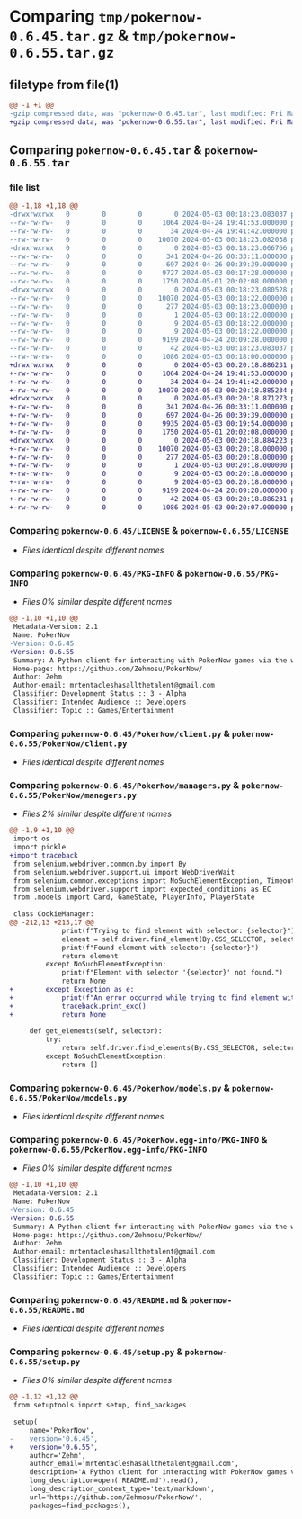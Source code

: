 # Comparing `tmp/pokernow-0.6.45.tar.gz` & `tmp/pokernow-0.6.55.tar.gz`

## filetype from file(1)

```diff
@@ -1 +1 @@
-gzip compressed data, was "pokernow-0.6.45.tar", last modified: Fri May  3 00:18:23 2024, max compression
+gzip compressed data, was "pokernow-0.6.55.tar", last modified: Fri May  3 00:20:18 2024, max compression
```

## Comparing `pokernow-0.6.45.tar` & `pokernow-0.6.55.tar`

### file list

```diff
@@ -1,18 +1,18 @@
-drwxrwxrwx   0        0        0        0 2024-05-03 00:18:23.083037 pokernow-0.6.45/
--rw-rw-rw-   0        0        0     1064 2024-04-24 19:41:53.000000 pokernow-0.6.45/LICENSE
--rw-rw-rw-   0        0        0       34 2024-04-24 19:41:42.000000 pokernow-0.6.45/MANIFEST.in
--rw-rw-rw-   0        0        0    10070 2024-05-03 00:18:23.082038 pokernow-0.6.45/PKG-INFO
-drwxrwxrwx   0        0        0        0 2024-05-03 00:18:23.066766 pokernow-0.6.45/PokerNow/
--rw-rw-rw-   0        0        0      341 2024-04-26 00:33:11.000000 pokernow-0.6.45/PokerNow/__init__.py
--rw-rw-rw-   0        0        0      697 2024-04-26 00:39:39.000000 pokernow-0.6.45/PokerNow/client.py
--rw-rw-rw-   0        0        0     9727 2024-05-03 00:17:28.000000 pokernow-0.6.45/PokerNow/managers.py
--rw-rw-rw-   0        0        0     1750 2024-05-01 20:02:08.000000 pokernow-0.6.45/PokerNow/models.py
-drwxrwxrwx   0        0        0        0 2024-05-03 00:18:23.080528 pokernow-0.6.45/PokerNow.egg-info/
--rw-rw-rw-   0        0        0    10070 2024-05-03 00:18:22.000000 pokernow-0.6.45/PokerNow.egg-info/PKG-INFO
--rw-rw-rw-   0        0        0      277 2024-05-03 00:18:23.000000 pokernow-0.6.45/PokerNow.egg-info/SOURCES.txt
--rw-rw-rw-   0        0        0        1 2024-05-03 00:18:22.000000 pokernow-0.6.45/PokerNow.egg-info/dependency_links.txt
--rw-rw-rw-   0        0        0        9 2024-05-03 00:18:22.000000 pokernow-0.6.45/PokerNow.egg-info/requires.txt
--rw-rw-rw-   0        0        0        9 2024-05-03 00:18:22.000000 pokernow-0.6.45/PokerNow.egg-info/top_level.txt
--rw-rw-rw-   0        0        0     9199 2024-04-24 20:09:28.000000 pokernow-0.6.45/README.md
--rw-rw-rw-   0        0        0       42 2024-05-03 00:18:23.083037 pokernow-0.6.45/setup.cfg
--rw-rw-rw-   0        0        0     1086 2024-05-03 00:18:00.000000 pokernow-0.6.45/setup.py
+drwxrwxrwx   0        0        0        0 2024-05-03 00:20:18.886231 pokernow-0.6.55/
+-rw-rw-rw-   0        0        0     1064 2024-04-24 19:41:53.000000 pokernow-0.6.55/LICENSE
+-rw-rw-rw-   0        0        0       34 2024-04-24 19:41:42.000000 pokernow-0.6.55/MANIFEST.in
+-rw-rw-rw-   0        0        0    10070 2024-05-03 00:20:18.885234 pokernow-0.6.55/PKG-INFO
+drwxrwxrwx   0        0        0        0 2024-05-03 00:20:18.871273 pokernow-0.6.55/PokerNow/
+-rw-rw-rw-   0        0        0      341 2024-04-26 00:33:11.000000 pokernow-0.6.55/PokerNow/__init__.py
+-rw-rw-rw-   0        0        0      697 2024-04-26 00:39:39.000000 pokernow-0.6.55/PokerNow/client.py
+-rw-rw-rw-   0        0        0     9935 2024-05-03 00:19:54.000000 pokernow-0.6.55/PokerNow/managers.py
+-rw-rw-rw-   0        0        0     1750 2024-05-01 20:02:08.000000 pokernow-0.6.55/PokerNow/models.py
+drwxrwxrwx   0        0        0        0 2024-05-03 00:20:18.884223 pokernow-0.6.55/PokerNow.egg-info/
+-rw-rw-rw-   0        0        0    10070 2024-05-03 00:20:18.000000 pokernow-0.6.55/PokerNow.egg-info/PKG-INFO
+-rw-rw-rw-   0        0        0      277 2024-05-03 00:20:18.000000 pokernow-0.6.55/PokerNow.egg-info/SOURCES.txt
+-rw-rw-rw-   0        0        0        1 2024-05-03 00:20:18.000000 pokernow-0.6.55/PokerNow.egg-info/dependency_links.txt
+-rw-rw-rw-   0        0        0        9 2024-05-03 00:20:18.000000 pokernow-0.6.55/PokerNow.egg-info/requires.txt
+-rw-rw-rw-   0        0        0        9 2024-05-03 00:20:18.000000 pokernow-0.6.55/PokerNow.egg-info/top_level.txt
+-rw-rw-rw-   0        0        0     9199 2024-04-24 20:09:28.000000 pokernow-0.6.55/README.md
+-rw-rw-rw-   0        0        0       42 2024-05-03 00:20:18.886231 pokernow-0.6.55/setup.cfg
+-rw-rw-rw-   0        0        0     1086 2024-05-03 00:20:07.000000 pokernow-0.6.55/setup.py
```

### Comparing `pokernow-0.6.45/LICENSE` & `pokernow-0.6.55/LICENSE`

 * *Files identical despite different names*

### Comparing `pokernow-0.6.45/PKG-INFO` & `pokernow-0.6.55/PKG-INFO`

 * *Files 0% similar despite different names*

```diff
@@ -1,10 +1,10 @@
 Metadata-Version: 2.1
 Name: PokerNow
-Version: 0.6.45
+Version: 0.6.55
 Summary: A Python client for interacting with PokerNow games via the web.
 Home-page: https://github.com/Zehmosu/PokerNow/
 Author: Zehm
 Author-email: mrtentacleshasallthetalent@gmail.com
 Classifier: Development Status :: 3 - Alpha
 Classifier: Intended Audience :: Developers
 Classifier: Topic :: Games/Entertainment
```

### Comparing `pokernow-0.6.45/PokerNow/client.py` & `pokernow-0.6.55/PokerNow/client.py`

 * *Files identical despite different names*

### Comparing `pokernow-0.6.45/PokerNow/managers.py` & `pokernow-0.6.55/PokerNow/managers.py`

 * *Files 2% similar despite different names*

```diff
@@ -1,9 +1,10 @@
 import os
 import pickle
+import traceback
 from selenium.webdriver.common.by import By
 from selenium.webdriver.support.ui import WebDriverWait
 from selenium.common.exceptions import NoSuchElementException, TimeoutException
 from selenium.webdriver.support import expected_conditions as EC
 from .models import Card, GameState, PlayerInfo, PlayerState
 
 class CookieManager:
@@ -212,13 +213,17 @@
             print(f"Trying to find element with selector: {selector}")
             element = self.driver.find_element(By.CSS_SELECTOR, selector)
             print(f"Found element with selector: {selector}")
             return element
         except NoSuchElementException:
             print(f"Element with selector '{selector}' not found.")
             return None
+        except Exception as e:
+            print(f"An error occurred while trying to find element with selector '{selector}':")
+            traceback.print_exc()
+            return None
 
     def get_elements(self, selector):
         try:
             return self.driver.find_elements(By.CSS_SELECTOR, selector)
         except NoSuchElementException:
             return []
```

### Comparing `pokernow-0.6.45/PokerNow/models.py` & `pokernow-0.6.55/PokerNow/models.py`

 * *Files identical despite different names*

### Comparing `pokernow-0.6.45/PokerNow.egg-info/PKG-INFO` & `pokernow-0.6.55/PokerNow.egg-info/PKG-INFO`

 * *Files 0% similar despite different names*

```diff
@@ -1,10 +1,10 @@
 Metadata-Version: 2.1
 Name: PokerNow
-Version: 0.6.45
+Version: 0.6.55
 Summary: A Python client for interacting with PokerNow games via the web.
 Home-page: https://github.com/Zehmosu/PokerNow/
 Author: Zehm
 Author-email: mrtentacleshasallthetalent@gmail.com
 Classifier: Development Status :: 3 - Alpha
 Classifier: Intended Audience :: Developers
 Classifier: Topic :: Games/Entertainment
```

### Comparing `pokernow-0.6.45/README.md` & `pokernow-0.6.55/README.md`

 * *Files identical despite different names*

### Comparing `pokernow-0.6.45/setup.py` & `pokernow-0.6.55/setup.py`

 * *Files 0% similar despite different names*

```diff
@@ -1,12 +1,12 @@
 from setuptools import setup, find_packages
 
 setup(
     name='PokerNow',
-    version='0.6.45',
+    version='0.6.55',
     author='Zehm',
     author_email='mrtentacleshasallthetalent@gmail.com',
     description='A Python client for interacting with PokerNow games via the web.',
     long_description=open('README.md').read(),
     long_description_content_type='text/markdown',
     url='https://github.com/Zehmosu/PokerNow/',
     packages=find_packages(),
```

